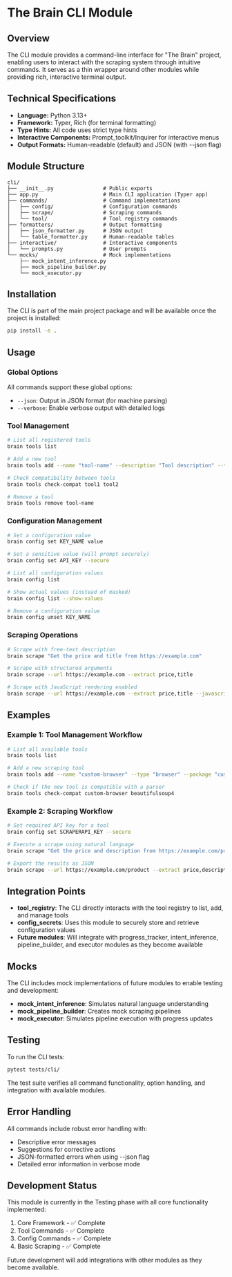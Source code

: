 # The Brain CLI Module

## Overview

The CLI module provides a command-line interface for "The Brain" project, enabling users to interact with the scraping system through intuitive commands. It serves as a thin wrapper around other modules while providing rich, interactive terminal output.

## Technical Specifications

- **Language:** Python 3.13+
- **Framework:** Typer, Rich (for terminal formatting)
- **Type Hints:** All code uses strict type hints
- **Interactive Components:** Prompt_toolkit/Inquirer for interactive menus
- **Output Formats:** Human-readable (default) and JSON (with --json flag)

## Module Structure

```
cli/
├── __init__.py                # Public exports
├── app.py                     # Main CLI application (Typer app)
├── commands/                  # Command implementations 
│   ├── config/                # Configuration commands
│   ├── scrape/                # Scraping commands
│   └── tool/                  # Tool registry commands
├── formatters/                # Output formatting
│   ├── json_formatter.py      # JSON output
│   └── table_formatter.py     # Human-readable tables
├── interactive/               # Interactive components
│   └── prompts.py             # User prompts
└── mocks/                     # Mock implementations
    ├── mock_intent_inference.py
    ├── mock_pipeline_builder.py
    └── mock_executor.py
```

## Installation

The CLI is part of the main project package and will be available once the project is installed:

```bash
pip install -e .
```

## Usage

### Global Options

All commands support these global options:

- `--json`: Output in JSON format (for machine parsing)
- `--verbose`: Enable verbose output with detailed logs

### Tool Management

```bash
# List all registered tools
brain tools list

# Add a new tool
brain tools add --name "tool-name" --description "Tool description" --type "parser" --package "package-name" --capability "capability1" --capability "capability2"

# Check compatibility between tools
brain tools check-compat tool1 tool2

# Remove a tool
brain tools remove tool-name
```

### Configuration Management

```bash
# Set a configuration value
brain config set KEY_NAME value

# Set a sensitive value (will prompt securely)
brain config set API_KEY --secure

# List all configuration values
brain config list

# Show actual values (instead of masked)
brain config list --show-values

# Remove a configuration value
brain config unset KEY_NAME
```

### Scraping Operations

```bash
# Scrape with free-text description
brain scrape "Get the price and title from https://example.com"

# Scrape with structured arguments
brain scrape --url https://example.com --extract price,title

# Scrape with JavaScript rendering enabled
brain scrape --url https://example.com --extract price,title --javascript
```

## Examples

### Example 1: Tool Management Workflow

```bash
# List all available tools
brain tools list

# Add a new scraping tool
brain tools add --name "custom-browser" --type "browser" --package "custombrowser" --description "Custom browser implementation" --capability "javascript_rendering" --capability "headless_mode"

# Check if the new tool is compatible with a parser
brain tools check-compat custom-browser beautifulsoup4
```

### Example 2: Scraping Workflow

```bash
# Set required API key for a tool
brain config set SCRAPERAPI_KEY --secure

# Execute a scrape using natural language
brain scrape "Get the price and description from https://example.com/product"

# Export the results as JSON
brain scrape --url https://example.com/product --extract price,description --json > results.json
```

## Integration Points

- **tool_registry**: The CLI directly interacts with the tool registry to list, add, and manage tools
- **config_secrets**: Uses this module to securely store and retrieve configuration values
- **Future modules**: Will integrate with progress_tracker, intent_inference, pipeline_builder, and executor modules as they become available

## Mocks

The CLI includes mock implementations of future modules to enable testing and development:

- **mock_intent_inference**: Simulates natural language understanding
- **mock_pipeline_builder**: Creates mock scraping pipelines
- **mock_executor**: Simulates pipeline execution with progress updates

## Testing

To run the CLI tests:

```bash
pytest tests/cli/
```

The test suite verifies all command functionality, option handling, and integration with available modules.

## Error Handling

All commands include robust error handling with:

- Descriptive error messages
- Suggestions for corrective actions
- JSON-formatted errors when using --json flag
- Detailed error information in verbose mode

## Development Status

This module is currently in the Testing phase with all core functionality implemented:

1. Core Framework - ✅ Complete
2. Tool Commands - ✅ Complete
3. Config Commands - ✅ Complete
4. Basic Scraping - ✅ Complete

Future development will add integrations with other modules as they become available.
